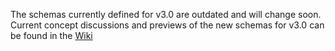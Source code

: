 The schemas currently defined for v3.0 are outdated and will change soon.  
Current concept discussions and previews of the new schemas for v3.0 can be found in the [Wiki](https://github.com/HumanBrainProject/openMINDS/wiki/v3:-openMINDS)
